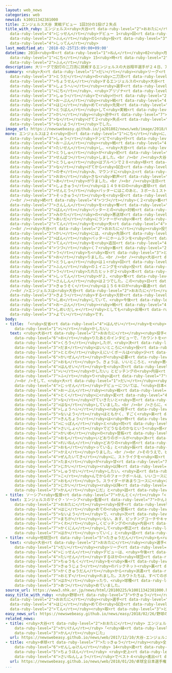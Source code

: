 ```yaml
---
layout: web_news
categories: web
newsid: k10011342381000
title: エンジェルス大谷 実戦デビュー 1回3分の1投げ２失点
title_with_ruby: エンジェルス<ruby>大谷<rt data-ruby-level="2">おおたに</rt></ruby> <ruby>実戦<rt
  data-ruby-level="4">じっせん</rt></ruby>デビュー 1<ruby>回<rt data-ruby-level="2">かい</rt></ruby>3<ruby>分<rt
  data-ruby-level="2">ふん</rt></ruby>の1<ruby>投<rt data-ruby-level="3">な</rt></ruby>げ２<ruby>失点<rt
  data-ruby-level="4">しってん</rt></ruby>
last_modified_at: '2018-02-25T15:09:00+09:00'
datetime: 2018<ruby>年<rt data-ruby-level="1">ねん</rt></ruby>02<ruby>月<rt data-ruby-level="1">がつ</rt></ruby>25<ruby>日<rt
  data-ruby-level="1">にち</rt></ruby> 15<ruby>時<rt data-ruby-level="2">じ</rt></ruby>09<ruby>分<rt
  data-ruby-level="2">ふん</rt></ruby>
description: 大リーグで投打の二刀流に挑戦するエンジェルスの大谷翔平選手が２４日、アリゾナ州で行われたオープン戦で初めて先発登板して実戦デビューしました。２回途中まで投げて２失点の内容でした。
summary: <ruby>大<rt data-ruby-level="1">だい</rt></ruby><ruby>リーグ<rt data-ruby-level="1">りーぐ</rt></ruby>で<ruby>投打<rt
  data-ruby-level="3">とうだ</rt></ruby>の<ruby>二刀流<rt data-ruby-level="3">にとうりゅう</rt></ruby>に<ruby>挑戦<rt
  data-ruby-level="7">ちょうせん</rt></ruby>するエンジェルスの<ruby>大谷<rt data-ruby-level="2">おおたに</rt></ruby><ruby>翔平<rt
  data-ruby-level="8">しょうへい</rt></ruby><ruby>選手<rt data-ruby-level="4">せんしゅ</rt></ruby>が２４<ruby>日<rt
  data-ruby-level="1">にち</rt></ruby>、<ruby>アリゾナ<rt data-ruby-level="3">ありぞな</rt></ruby><ruby>州<rt
  data-ruby-level="3">しゅう</rt></ruby>で<ruby>行<rt data-ruby-level="2">おこな</rt></ruby>われた<ruby>オープン<rt
  data-ruby-level="4">おーぷん</rt></ruby><ruby>戦<rt data-ruby-level="4">せん</rt></ruby>で<ruby>初<rt
  data-ruby-level="4">はじ</rt></ruby>めて<ruby>先発<rt data-ruby-level="3">せんぱつ</rt></ruby><ruby>登板<rt
  data-ruby-level="3">とうばん</rt></ruby>して<ruby>実戦<rt data-ruby-level="4">じっせん</rt></ruby>デビューしました。２<ruby>回<rt
  data-ruby-level="2">かい</rt></ruby><ruby>途中<rt data-ruby-level="7">とちゅう</rt></ruby>まで<ruby>投<rt
  data-ruby-level="3">な</rt></ruby>げて２<ruby>失点<rt data-ruby-level="4">しってん</rt></ruby>の<ruby>内容<rt
  data-ruby-level="5">ないよう</rt></ruby>でした。
image_url: https://newswebeasy.github.io/ja201802/news/web/image/2018/02/25/K10011342381_1802250733_1802250738_01_02.jpg
more: エンジェルスは２４<ruby>日<rt data-ruby-level="1">にち</rt></ruby>に、<ruby>アリゾナ<rt data-ruby-level="3">ありぞな</rt></ruby><ruby>州<rt
  data-ruby-level="3">しゅう</rt></ruby>テンピで<ruby>行<rt data-ruby-level="2">おこな</rt></ruby>われた<ruby>オープン<rt
  data-ruby-level="4">おーぷん</rt></ruby><ruby>戦<rt data-ruby-level="4">せん</rt></ruby>でブルワーズと<ruby>対戦<rt
  data-ruby-level="4">たいせん</rt></ruby>し、<ruby>大谷<rt data-ruby-level="2">おおたに</rt></ruby><ruby>投手<rt
  data-ruby-level="3">とうしゅ</rt></ruby>が<ruby>初<rt data-ruby-level="4">はじ</rt></ruby>めて<ruby>先発<rt
  data-ruby-level="3">せんぱつ</rt></ruby>しました。<br /><br /><ruby>大谷<rt data-ruby-level="2">おおたに</rt></ruby><ruby>投手<rt
  data-ruby-level="3">とうしゅ</rt></ruby>はブルペンで２８<ruby>球<rt data-ruby-level="3">きゅう</rt></ruby>を<ruby>投<rt
  data-ruby-level="3">な</rt></ruby>げてから<ruby>試合<rt data-ruby-level="4">しあい</rt></ruby>に<ruby>臨<rt
  data-ruby-level="7">のぞ</rt></ruby>み、マウンドに<ruby>上<rt data-ruby-level="1">あ</rt></ruby>がると、スタンドから<ruby>大<rt
  data-ruby-level="1">おお</rt></ruby>きな<ruby>歓声<rt data-ruby-level="7">かんせい</rt></ruby>が<ruby>上<rt
  data-ruby-level="1">あ</rt></ruby>がりました。<br /><br /><ruby>注目<rt data-ruby-level="3">ちゅうもく</rt></ruby>の<ruby>初球<rt
  data-ruby-level="4">しょきゅう</rt></ruby>は１４９キロの<ruby>速球<rt data-ruby-level="3">そっきゅう</rt></ruby>で、<ruby>先頭<rt
  data-ruby-level="2">せんとう</rt></ruby>バッターにはこのあと、３ボール１ストライクからストライクを<ruby>取<rt data-ruby-level="3">と</rt></ruby>りにいった<ruby>速球<rt
  data-ruby-level="3">そっきゅう</rt></ruby>を<ruby>捉<rt data-ruby-level="7">とら</rt></ruby>えられ、ツーベースヒットとされました。<br
  /><br /><ruby>続<rt data-ruby-level="4">つづ</rt></ruby>く２<ruby>番<rt data-ruby-level="2">ばん</rt></ruby>バッターからは、フォークボールで<ruby>三振<rt
  data-ruby-level="7">さんしん</rt></ruby>を<ruby>奪<rt data-ruby-level="7">うば</rt></ruby>いましたが、４<ruby>番<rt
  data-ruby-level="2">ばん</rt></ruby>バッターとの<ruby>対戦<rt data-ruby-level="4">たいせん</rt></ruby>では、ワイルドピッチと<ruby>味方<rt
  data-ruby-level="3">みかた</rt></ruby>の<ruby>悪送球<rt data-ruby-level="3">あくそうきゅう</rt></ruby>の<ruby>間<rt
  data-ruby-level="2">あいだ</rt></ruby>にランナーが<ruby>帰<rt data-ruby-level="2">かえ</rt></ruby>り、１<ruby>点<rt
  data-ruby-level="2">てん</rt></ruby>を<ruby>失<rt data-ruby-level="4">うしな</rt></ruby>いました。<br
  /><br /><ruby>大谷<rt data-ruby-level="2">おおたに</rt></ruby><ruby>投手<rt data-ruby-level="3">とうしゅ</rt></ruby>は２<ruby>回<rt
  data-ruby-level="2">かい</rt></ruby>には、<ruby>先頭<rt data-ruby-level="2">せんとう</rt></ruby>の６<ruby>番<rt
  data-ruby-level="2">ばん</rt></ruby>バッターにホームランを<ruby>打<rt data-ruby-level="3">う</rt></ruby>たれて１<ruby>点<rt
  data-ruby-level="2">てん</rt></ruby>を<ruby>追加<rt data-ruby-level="4">ついか</rt></ruby>され、<ruby>続<rt
  data-ruby-level="4">つづ</rt></ruby>く７<ruby>番<rt data-ruby-level="2">ばん</rt></ruby>バッターをレフトフライに<ruby>打<rt
  data-ruby-level="3">う</rt></ruby>ち<ruby>取<rt data-ruby-level="3">と</rt></ruby>ったところでマウンドを<ruby>降<rt
  data-ruby-level="6">お</rt></ruby>りました。<br /><br /><ruby>大谷<rt data-ruby-level="2">おおたに</rt></ruby><ruby>投手<rt
  data-ruby-level="3">とうしゅ</rt></ruby>は１<ruby>回<rt data-ruby-level="2">かい</rt></ruby>と３<ruby>分<rt
  data-ruby-level="2">ふん</rt></ruby>の１イニングを<ruby>投<rt data-ruby-level="3">な</rt></ruby>げて、<ruby>打<rt
  data-ruby-level="3">う</rt></ruby>たれたヒットが２<ruby>本<rt data-ruby-level="1">ほん</rt></ruby>で<ruby>失点<rt
  data-ruby-level="4">しってん</rt></ruby>が２、<ruby>奪<rt data-ruby-level="7">うば</rt></ruby>った<ruby>三振<rt
  data-ruby-level="7">さんしん</rt></ruby>は２つでした。この<ruby>日<rt data-ruby-level="1">ひ</rt></ruby>の<ruby>球速<rt
  data-ruby-level="3">きゅうそく</rt></ruby>は１５６キロが<ruby>最速<rt data-ruby-level="4">さいそく</rt></ruby>でした。<br
  /><br />エンジェルスは<ruby>大谷<rt data-ruby-level="2">おおたに</rt></ruby><ruby>選手<rt data-ruby-level="4">せんしゅ</rt></ruby>をバッターとしても<ruby>起用<rt
  data-ruby-level="3">きよう</rt></ruby>する<ruby>方針<rt data-ruby-level="6">ほうしん</rt></ruby>を<ruby>示<rt
  data-ruby-level="5">しめ</rt></ruby>していて、<ruby>今後<rt data-ruby-level="2">こんご</rt></ruby>、<ruby>オープン<rt
  data-ruby-level="4">おーぷん</rt></ruby><ruby>戦<rt data-ruby-level="4">せん</rt></ruby>で<ruby>指名打者<rt
  data-ruby-level="3">しめいだしゃ</rt></ruby>としても<ruby>出場<rt data-ruby-level="2">しゅつじょう</rt></ruby>する<ruby>予定<rt
  data-ruby-level="3">よてい</rt></ruby>です。
body:
- title: 「<ruby>反省<rt data-ruby-level="4">はんせい</rt></ruby>を<ruby>次<rt data-ruby-level="3">つぎ</rt></ruby>に<ruby>生<rt
    data-ruby-level="1">い</rt></ruby>かしたい」
  text: <ruby>大谷<rt data-ruby-level="2">おおたに</rt></ruby><ruby>投手<rt data-ruby-level="3">とうしゅ</rt></ruby>は、マウンドを<ruby>降<rt
    data-ruby-level="6">お</rt></ruby>りたあとのインタビューで、「カウントを<ruby>整<rt data-ruby-level="3">ととの</rt></ruby>えるボールに<ruby>苦労<rt
    data-ruby-level="4">くろう</rt></ruby>したが、<ruby>決<rt data-ruby-level="3">き</rt></ruby>め<ruby>球<rt
    data-ruby-level="3">だま</rt></ruby>はいいところに<ruby>投<rt data-ruby-level="3">な</rt></ruby>げられていた。カウントを<ruby>整<rt
    data-ruby-level="3">ととの</rt></ruby>えにいくボールは<ruby>少<rt data-ruby-level="2">すこ</rt></ruby>し、<ruby>改善<rt
    data-ruby-level="6">かいぜん</rt></ruby>が<ruby>必要<rt data-ruby-level="4">ひつよう</rt></ruby>だと<ruby>思<rt
    data-ruby-level="2">おも</rt></ruby>う。きょうは、いいところと、<ruby>悪<rt data-ruby-level="3">わる</rt></ruby>いところがあったので<ruby>反省<rt
    data-ruby-level="4">はんせい</rt></ruby>を<ruby>次<rt data-ruby-level="3">つぎ</rt></ruby>に<ruby>生<rt
    data-ruby-level="1">い</rt></ruby>かしたい」とピッチングの<ruby>内容<rt data-ruby-level="5">ないよう</rt></ruby>を<ruby>振<rt
    data-ruby-level="7">ふ</rt></ruby>り<ruby>返<rt data-ruby-level="7">かえ</rt></ruby>りました。<br
    /><br />そして、<ruby>大<rt data-ruby-level="1">だい</rt></ruby><ruby>リーグ<rt data-ruby-level="1">りーぐ</rt></ruby>での<ruby>実戦<rt
    data-ruby-level="4">じっせん</rt></ruby>デビューについては、「<ruby>日本<rt data-ruby-level="1">にっぽん</rt></ruby>の<ruby>オープン<rt
    data-ruby-level="4">おーぷん</rt></ruby><ruby>戦<rt data-ruby-level="4">せん</rt></ruby>と<ruby>特<rt
    data-ruby-level="4">とく</rt></ruby>に<ruby>変<rt data-ruby-level="4">か</rt></ruby>わらずにいけたので、これからしっかり<ruby>投<rt
    data-ruby-level="3">な</rt></ruby>げていきたいと<ruby>思<rt data-ruby-level="2">おも</rt></ruby>う」と<ruby>話<rt
    data-ruby-level="2">はな</rt></ruby>していました。<br /><br />さらに、<ruby>大谷<rt data-ruby-level="2">おおたに</rt></ruby><ruby>翔平<rt
    data-ruby-level="8">しょうへい</rt></ruby><ruby>投手<rt data-ruby-level="3">とうしゅ</rt></ruby>は「<ruby>内容<rt
    data-ruby-level="5">ないよう</rt></ruby>はともかく、すごく<ruby>楽<rt data-ruby-level="2">たの</rt></ruby>しかった。<ruby>緊張<rt
    data-ruby-level="7">きんちょう</rt></ruby>は<ruby>特<rt data-ruby-level="4">とく</rt></ruby>になく、<ruby>日本<rt
    data-ruby-level="1">にっぽん</rt></ruby>と<ruby>同<rt data-ruby-level="2">おな</rt></ruby>じように、シーズンの<ruby>最初<rt
    data-ruby-level="4">さいしょ</rt></ruby>でどうなるのかなという<ruby>感<rt data-ruby-level="3">かん</rt></ruby>じはあった。１<ruby>回目<rt
    data-ruby-level="2">かいめ</rt></ruby>の<ruby>登板<rt data-ruby-level="3">とうばん</rt></ruby>から、<ruby>思<rt
    data-ruby-level="2">おも</rt></ruby>いどおりのボールが<ruby>決<rt data-ruby-level="3">き</rt></ruby>まるということはないので、<ruby>例年<rt
    data-ruby-level="4">れいねん</rt></ruby>どおりの<ruby>感<rt data-ruby-level="3">かん</rt></ruby>じかなと<ruby>思<rt
    data-ruby-level="2">おも</rt></ruby>っている」と<ruby>振<rt data-ruby-level="7">ふ</rt></ruby>り<ruby>返<rt
    data-ruby-level="7">かえ</rt></ruby>りました。<br /><br />そのうえで、ピッチングの<ruby>内容<rt data-ruby-level="5">ないよう</rt></ruby>については、「<ruby>全体的<rt
    data-ruby-level="4">ぜんたいてき</rt></ruby>に、ストライクを<ruby>取<rt data-ruby-level="3">と</rt></ruby>るカウントの<ruby>球<rt
    data-ruby-level="3">たま</rt></ruby>が<ruby>甘<rt data-ruby-level="7">あま</rt></ruby>くなったので、<ruby>次回<rt
    data-ruby-level="3">じかい</rt></ruby><ruby>以降<rt data-ruby-level="6">いこう</rt></ruby>、<ruby>修正<rt
    data-ruby-level="5">しゅうせい</rt></ruby>したい。<ruby>追<rt data-ruby-level="7">お</rt></ruby>い<ruby>込<rt
    data-ruby-level="7">こ</rt></ruby>んでからのフォークボールは、いいコースに<ruby>落<rt data-ruby-level="3">お</rt></ruby>ちていたのでよかったと<ruby>思<rt
    data-ruby-level="2">おも</rt></ruby>う。スライダーがあまりコースに<ruby>決<rt data-ruby-level="3">き</rt></ruby>まらなかったので、そこは<ruby>次回<rt
    data-ruby-level="3">じかい</rt></ruby><ruby>以降<rt data-ruby-level="6">いこう</rt></ruby>かなという<ruby>感<rt
    data-ruby-level="3">かん</rt></ruby>じだ」と<ruby>話<rt data-ruby-level="2">はな</rt></ruby>していました。
- title: ソーシア<ruby>監督<rt data-ruby-level="7">かんとく</rt></ruby>「<ruby>次<rt data-ruby-level="3">つぎ</rt></ruby>につながる」
  text: エンジェルスのマイク・ソーシア<ruby>監督<rt data-ruby-level="7">かんとく</rt></ruby>は<ruby>大谷<rt
    data-ruby-level="2">おおたに</rt></ruby><ruby>投手<rt data-ruby-level="3">とうしゅ</rt></ruby>について、「<ruby>初<rt
    data-ruby-level="4">はじ</rt></ruby>めての<ruby>登板<rt data-ruby-level="3">とうばん</rt></ruby>としてはいい<ruby>内容<rt
    data-ruby-level="5">ないよう</rt></ruby>で、<ruby>次<rt data-ruby-level="3">つぎ</rt></ruby>につながるのは<ruby>間違<rt
    data-ruby-level="7">まちが</rt></ruby>いない。あす、ピッチングコーチやキャッチャーと<ruby>一緒<rt data-ruby-level="7">いっしょ</rt></ruby>に<ruby>詳<rt
    data-ruby-level="7">くわ</rt></ruby>しくピッチングの<ruby>内容<rt data-ruby-level="5">ないよう</rt></ruby>を<ruby>確認<rt
    data-ruby-level="7">かくにん</rt></ruby>して<ruby>修正<rt data-ruby-level="5">しゅうせい</rt></ruby>を<ruby>図<rt
    data-ruby-level="7">はか</rt></ruby>っていく」と<ruby>話<rt data-ruby-level="2">はな</rt></ruby>していました。
- title: <ruby>他球団<rt data-ruby-level="5">たきゅうだん</rt></ruby>も<ruby>注目<rt data-ruby-level="3">ちゅうもく</rt></ruby>
  text: <ruby>大谷<rt data-ruby-level="2">おおたに</rt></ruby><ruby>選手<rt data-ruby-level="4">せんしゅ</rt></ruby>の<ruby>大<rt
    data-ruby-level="1">だい</rt></ruby><ruby>リーグ<rt data-ruby-level="1">りーぐ</rt></ruby><ruby>実戦<rt
    data-ruby-level="4">じっせん</rt></ruby>デビューは、<ruby>今後<rt data-ruby-level="2">こんご</rt></ruby>、<ruby>対戦<rt
    data-ruby-level="4">たいせん</rt></ruby>するほかの<ruby>球団<rt data-ruby-level="5">きゅうだん</rt></ruby>からも<ruby>注目<rt
    data-ruby-level="3">ちゅうもく</rt></ruby>を<ruby>集<rt data-ruby-level="3">あつ</rt></ruby>め、<ruby>球場<rt
    data-ruby-level="3">きゅうじょう</rt></ruby>のバックネット<ruby>裏<rt data-ruby-level="6">うら</rt></ruby>には、<ruby>各球団<rt
    data-ruby-level="5">かくきゅうだん</rt></ruby>から<ruby>派遣<rt data-ruby-level="7">はけん</rt></ruby>されたスカウトたちが<ruby>訪<rt
    data-ruby-level="7">おとず</rt></ruby>れました。スカウトたちは、すべてのボールの<ruby>球速<rt data-ruby-level="3">きゅうそく</rt></ruby>を<ruby>測<rt
    data-ruby-level="5">はか</rt></ruby>ったり、<ruby>球種<rt data-ruby-level="4">きゅうしゅ</rt></ruby>などをメモにとったりしてデータを<ruby>集<rt
    data-ruby-level="3">あつ</rt></ruby>めていました。
source_url: https://www3.nhk.or.jp/news/html/20180225/k10011342381000.html
easy_title_with_ruby: <ruby>野球<rt data-ruby-level="3">やきゅう</rt></ruby>の<ruby>大谷<rt
  data-ruby-level="2">おおたに</rt></ruby><ruby>選手<rt data-ruby-level="4">せんしゅ</rt></ruby>がアメリカで<ruby>初<rt
  data-ruby-level="4">はじ</rt></ruby>めての<ruby>試合<rt data-ruby-level="4">しあい</rt></ruby>で２<ruby>点<rt
  data-ruby-level="2">てん</rt></ruby><ruby>取<rt data-ruby-level="3">と</rt></ruby>られる
easy_news_url: https://newswebeasy.github.io/news/easy/2018/02/26/野球の大谷選手がアメリカで初めての試合で2点取られる
related_news:
- title: <ruby>大谷<rt data-ruby-level="2">おおたに</rt></ruby> エンジェルス<ruby>入団<rt data-ruby-level="5">にゅうだん</rt></ruby><ruby>会見<rt
    data-ruby-level="2">かいけん</rt></ruby>「<ruby>縁<rt data-ruby-level="7">えん</rt></ruby>みたいなもの<ruby>感<rt
    data-ruby-level="3">かん</rt></ruby>じた」
  url: https://newswebeasy.github.io/news/web/2017/12/10/大谷-エンジェルス入団会見縁みたいなもの感じた
- title: <ruby>卓球<rt data-ruby-level="7">たっきゅう</rt></ruby><ruby>全日本<rt data-ruby-level="3">ぜんにほん</rt></ruby><ruby>選手権<rt
    data-ruby-level="6">せんしゅけん</rt></ruby> 14<ruby>歳<rt data-ruby-level="7">さい</rt></ruby><ruby>張本<rt
    data-ruby-level="5">ちょうほん</rt></ruby> <ruby>史上<rt data-ruby-level="4">しじょう</rt></ruby><ruby>最年少<rt
    data-ruby-level="4">さいねんしょう</rt></ruby>でベスト４<ruby>進出<rt data-ruby-level="3">しんしゅつ</rt></ruby>
  url: https://newswebeasy.github.io/news/web/2018/01/20/卓球全日本選手権-14歳張本-史上最年少でベスト4進出
...
```

